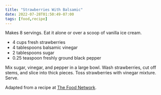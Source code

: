 ```yaml
---
title: "Strawberries With Balsamic"
date: 2022-07-28T01:50:49-07:00
tags: [food,recipe]
---
```

Makes 8 servings.
Eat it alone or over a scoop of vanilla ice cream.

* 4 cups fresh strawberries
* 4 tablespoons balsamic vinegar
* 2 tablespoons sugar
* 0.25 teaspoon freshly ground black pepper

Mix sugar, vinegar, and pepper in a large bowl.
Wash strawberries, cut off stems, and slice into thick pieces.
Toss strawberries with vinegar mixture.
Serve.

Adapted from a recipe at [The Food Network][1].

[1]: https://www.foodnetwork.com/recipes/ina-garten/strawberries-with-balsamic-vinegar-recipe-1925327
